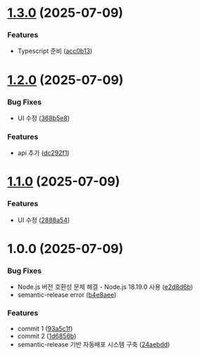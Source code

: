 # [1.3.0](https://github.com/Seongseokwon/github-actions/compare/v1.2.0...v1.3.0) (2025-07-09)


### Features

* Typescript  준비 ([acc0b13](https://github.com/Seongseokwon/github-actions/commit/acc0b13838221cdc76463f1929da92d39d220568))

# [1.2.0](https://github.com/Seongseokwon/github-actions/compare/v1.1.0...v1.2.0) (2025-07-09)


### Bug Fixes

* UI 수정 ([368b5e8](https://github.com/Seongseokwon/github-actions/commit/368b5e8a0d187ef4e977c8d18137506812999fd7))


### Features

* api 추가 ([dc292f1](https://github.com/Seongseokwon/github-actions/commit/dc292f19c2c7e25c5c40340655b7014f365e111c))

# [1.1.0](https://github.com/Seongseokwon/github-actions/compare/v1.0.0...v1.1.0) (2025-07-09)


### Features

* UI 수정 ([2888a54](https://github.com/Seongseokwon/github-actions/commit/2888a54f7c221266275651ddcdad1aa2e71e2540))

# 1.0.0 (2025-07-09)


### Bug Fixes

* Node.js 버전 호환성 문제 해결 - Node.js 18.19.0 사용 ([e2d8d6b](https://github.com/Seongseokwon/github-actions/commit/e2d8d6b4227c02d5283771e6012ca6b81521fdaf))
* semantic-release error ([b4e8aee](https://github.com/Seongseokwon/github-actions/commit/b4e8aee13665bd5897af79cdc76f6f244b368b11))


### Features

* commit 1 ([93a5c1f](https://github.com/Seongseokwon/github-actions/commit/93a5c1f3b0e274080b9e91a50e6bb6946572a778))
* commit 2 ([1d6856b](https://github.com/Seongseokwon/github-actions/commit/1d6856b79cf480dab75ea30dedf6aef8af69bb8d))
* semantic-release 기반 자동배포 시스템 구축 ([24aebdd](https://github.com/Seongseokwon/github-actions/commit/24aebddf8d481ea5e10130379dae2a95dbf0f309))
